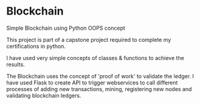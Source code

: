 # Blockchain
Simple Blockchain using Python OOPS concept

This project is part of a capstone project required to complete my certifications in python.

I have used very simple concepts of classes & functions to achieve the results.

The Blockchain uses the concept of 'proof of work' to validate the ledger. I have used Flask to create API to trigger webservices to call different processes of adding new transactions, mining, registering new nodes and validating blockchain ledgers.
